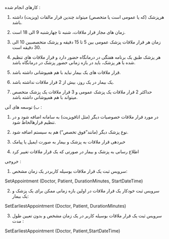 کارهای انجام شده :

1. هرپزشک (که یا عمومی است یا متخصص) میتواند چندین قرار مالقات (ویزیت) داشته باشد.

2. زمان های مجاز قرار ملاقات، شنبه تا چهارشنبه 9 الی 18 است.

3. زمان هر قرار ملاقات پزشک عمومی بین 5 تا 15 دقیقه و پزشک متخصصبین 10 الی 30 دقیقه است.

4. هر پزشک طبق یک برنامه هفتگی در درمانگاه حضور دارد و قرار ملاقات های تنظیم شده با هر پزشک، باید در بازه زمانی حضور پزشک در درمانگاه باشد.

5. قرار ملاقات های یک بیمار نباید با هم همپوشانی داشته باشد.

6. یک بیمار در یک روز، بیش از 2 قرار ملاقات نداشته باشد.

7. حداکثر 2 قرار ملاقات یک پزشک عمومی و 3 قرار ملاقات یک پزشک متخصص میتواند با هم همپوشانی داشته باشد.

ب) توسعه های آتی :


1. در مورد قرار ملاقات خصوصیات دیگر (مثل اتاقویزیت) به سامانه اضافه شود و در تنظیم قرارهالحاظ شود.

2. نوع پزشک دیگر (مانند”فوق تخصص“) هم به سیستم اضافه شود.

3. خبردهی قرار ملاقات به پزشک و بیمار به صورت ایمیل یا پیامک

4. اطلاع رسانی به پزشک و بیمار در صورتی که یک قرار ملاقات تغییر کرد

خروجی :

1. سرویس ثبت یک قرار ملاقات بوسیله کاربردر یک زمان مشخص:

SetAppointment (Doctor, Patient, DurationMinutes, StartDateTime)

2. سرویس ثبت خودکار یک قرار ملاقات در اولین بازه زمانی ممکن برای یک پزشک و یک بیمار:

SetEarliestAppointment (Doctor, Patient, DurationMinutes)

3. سرویس ثبت یک قرار ملاقات بوسیله کاربر در یک زمان مشخص و بدون تعیین طول مدت :


SetEarliestAppointment (Doctor, Patient,StartDateTime)
